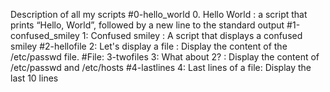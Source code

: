 Description of all my scripts
#0-hello_world
0. Hello World : a script that prints “Hello, World”, followed by a new line to the standard output
#1-confused_smiley
1: Confused smiley : A script that displays a confused smiley
#2-hellofile
2: Let's display a file : Display the content of the /etc/passwd file.
#File: 3-twofiles
3: What about 2? : Display the content of /etc/passwd and /etc/hosts
#4-lastlines
4: Last lines of a file: Display the last 10 lines 



